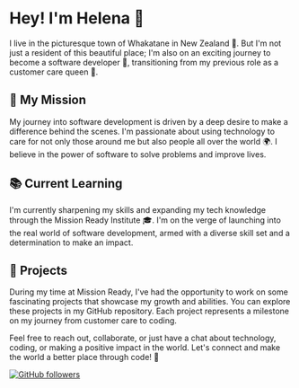 # Hey! I'm Helena 👋

I live in the picturesque town of Whakatane in New Zealand 🌄. But I'm not just a resident of this beautiful place; I'm also on an exciting journey to become a software developer 🚀, transitioning from my previous role as a customer care queen 👑.

## 🌟 My Mission

My journey into software development is driven by a deep desire to make a difference behind the scenes. I'm passionate about using technology to care for not only those around me but also people all over the world 🌍. I believe in the power of software to solve problems and improve lives.

## 📚 Current Learning

I'm currently sharpening my skills and expanding my tech knowledge through the Mission Ready Institute 🎓. I'm on the verge of launching into the real world of software development, armed with a diverse skill set and a determination to make an impact.

## 💼 Projects

During my time at Mission Ready, I've had the opportunity to work on some fascinating projects that showcase my growth and abilities. You can explore these projects in my GitHub repository. Each project represents a milestone on my journey from customer care to coding.

Feel free to reach out, collaborate, or just have a chat about technology, coding, or making a positive impact in the world. Let's connect and make the world a better place through code! 🌟

[![GitHub followers](https://img.shields.io/github/followers/HelenaMission?label=Follow&style=social)](https://github.com/HelenaMission)



<!--
**HelenaMission/HelenaMission** is a ✨ _special_ ✨ repository because its `README.md` (this file) appears on your GitHub profile.

Here are some ideas to get you started:

- 🔭 I’m currently working on ...
- 🌱 I’m currently learning ...
- 👯 I’m looking to collaborate on ...
- 🤔 I’m looking for help with ...
- 💬 Ask me about ...
- 📫 How to reach me: ...
- 😄 Pronouns: ...
- ⚡ Fun fact: ...
-->

